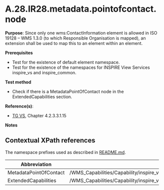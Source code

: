 # A.28.IR28.metadata.pointofcontact.node

**Purpose**: Since only one wms:ContactInformation element is allowed in ISO 19128 – WMS 1.3.0 (to which Responsible Organisation is mapped), an extension shall be used to map this to an element within an element.

**Prerequisites**

* Test for the existence of default element namespace.
* Test for the existence of the namespaces for INSPIRE View Services inspire_vs and inspire_common.

**Test method**

* Check if there is a MetadataPointOfContact node in the ExtendedCapabilities section.

**Reference(s)**: 
* [TG VS](README.md#ref_TG_VS), Chapter 4.2.3.3.1.15

**Notes**

## Contextual XPath references

The namespace prefixes used as described in [README.md](README.md#namespaces).

Abbreviation                                               |  XPath expression
---------------------------------------------------------- | -------------------------------------------------------------------------
MetadataPointOfContact <a name="MetadataPointOfContact"></a> | /WMS_Capabilities/Capability/inspire_vs:ExtendedCapabilities/inspire_common:MetadataPointOfContact
ExtendedCapabilities <a name="ExtendedCapabilities"></a> | /WMS_Capabilities/Capability/inspire_vs:ExtendedCapabilities
